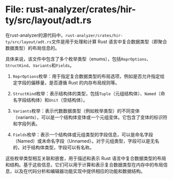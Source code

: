 # File: rust-analyzer/crates/hir-ty/src/layout/adt.rs

在rust-analyzer的源代码中，`rust-analyzer/crates/hir-ty/src/layout/adt.rs`文件是用于处理和计算 Rust 语言中复合数据类型（即聚合数据类型）的布局信息的。

具体来说，该文件中包含了多个枚举类型（enums），包括`ReprOptions`、`StructKind`、`Variants`和`Fields`。

1. `ReprOptions`枚举：用于指定复合数据类型的布局选项，例如是否允许指定给定字段的偏移量，是否遵循 Rust 的内存布局规则等。

2. `StructKind`枚举：表示结构体的类型，包括`Tuple`（元组结构体）、`Named`（命名字段结构体）和`Unit`（空结构体）。

3. `Variants`枚举：表示代数数据类型（例如枚举类型）的不同变体（variants），可以是一个结构体变体或一个元组变体。它包含了变体的标识符和字段列表。

4. `Fields`枚举：表示一个结构体或元组类型的字段信息，可以是命名字段（Named）或未命名字段（Unnamed）。对于元组类型，字段可以是无名的，对于结构体类型，字段可以有名称。

这些枚举类型相互关联和嵌套，用于描述和表示 Rust 语言中复合数据类型的布局和结构。基于这些信息，它们可以用于计算和表示复合数据类型在内存中的布局信息，以及在代码分析和编辑器功能实现中提供相应的功能和数据结构。

